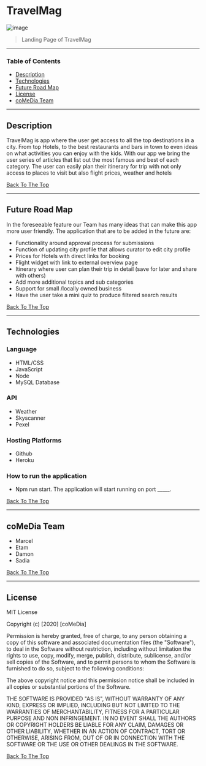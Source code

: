 

  # TravelMag 

  ![image](https://user-images.githubusercontent.com/64391826/86931780-82fffb00-c106-11ea-9dcd-ed251ae9963c.png)
 

  > Landing Page of TravelMag

 ---

  ### Table of Contents
 - [Description](#description)
 - [Technologies](#technologies)
 - [Future Road Map](#future-road-map)
 - [License](#license)
 - [coMeDia Team](#coMeDia-Team)

  ---

  ## Description

  
 <p> TravelMag is app where the user get access to all the top destinations in a city. From top Hotels, to the best restaurants and bars in town to even ideas on what activities you can enjoy with the kids. With our app we bring the user series of articles that list out the most famous and best of each category. The user can easily plan their itinerary for trip with not only access to places to visit but also flight prices, weather and hotels  </p>  


[Back To The Top](#table-of-contents)

  ---  
## Future Road Map  
<p>In the foreseeable feature our Team has many ideas that can make this app more user friendly. The application that are to be added in the future are:</p>      

- Functionality around approval process for submissions
- Function of updating city profile that allows curator to edit city profile
- Prices for Hotels with direct links for booking 
- Flight widget with link to external overview page
- Itinerary where user can plan their trip in detail  (save for later and share with others)
- Add more additional topics and sub categories 
- Support for small /locally owned business  
- Have the user take a mini quiz to produce filtered search results 


[Back To The Top](#table-of-contents)

  ---  
 


 ## Technologies

### Language  
- HTML/CSS 
- JavaScript 
- Node 
- MySQL Database     


### API
- Weather 
- Skyscanner 
- Pexel 


### Hosting Platforms 
- Github
- Heroku

### How to run the application 

-  Npm run start. The application will start running on port _____.
 
  [Back To The Top](#table-of-contents)

  ----

 
  ## coMeDia Team
  - Marcel 
  - Etam 
  - Damon  
  - Sadia  

 [Back To The Top](#table-of-contents)

  ---

  ## License

  MIT License

  Copyright (c) [2020] [coMeDia]

  Permission is hereby granted, free of charge, to any person obtaining a copy
 of this software and associated documentation files (the "Software"), to deal
 in the Software without restriction, including without limitation the rights
 to use, copy, modify, merge, publish, distribute, sublicense, and/or sell
 copies of the Software, and to permit persons to whom the Software is
 furnished to do so, subject to the following conditions:

  The above copyright notice and this permission notice shall be included in all
 copies or substantial portions of the Software.

  THE SOFTWARE IS PROVIDED "AS IS", WITHOUT WARRANTY OF ANY KIND, EXPRESS OR
 IMPLIED, INCLUDING BUT NOT LIMITED TO THE WARRANTIES OF MERCHANTABILITY,
 FITNESS FOR A PARTICULAR PURPOSE AND NON INFRINGEMENT. IN NO EVENT SHALL THE
 AUTHORS OR COPYRIGHT HOLDERS BE LIABLE FOR ANY CLAIM, DAMAGES OR OTHER
 LIABILITY, WHETHER IN AN ACTION OF CONTRACT, TORT OR OTHERWISE, ARISING FROM,
 OUT OF OR IN CONNECTION WITH THE SOFTWARE OR THE USE OR OTHER DEALINGS IN THE
 SOFTWARE.

  [Back To The Top](#table-of-contents)
